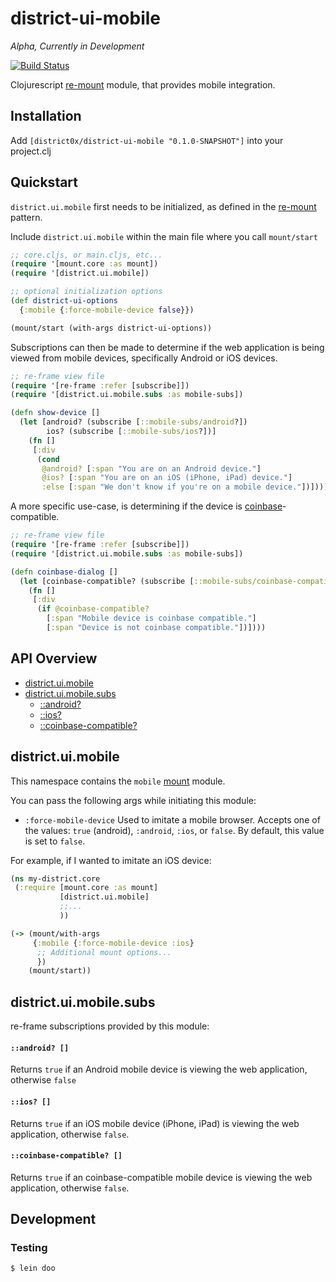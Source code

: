 # district-ui-mobile

*Alpha, Currently in Development*

[![Build Status](https://travis-ci.org/district0x/district-ui-mobile.svg?branch=master)](https://travis-ci.org/district0x/district-ui-mobile)

Clojurescript
[re-mount](https://github.com/district0x/d0x-INFRA/blob/master/re-mount.md)
module, that provides mobile integration.

## Installation
Add `[district0x/district-ui-mobile "0.1.0-SNAPSHOT"]` into your
project.clj

## Quickstart

`district.ui.mobile` first needs to be initialized, as defined in the
[re-mount](https://github.com/district0x/d0x-INFRA/blob/master/re-mount.md)
pattern.

Include `district.ui.mobile` within the main file where you call `mount/start`

```clojure
;; core.cljs, or main.cljs, etc...
(require '[mount.core :as mount])
(require '[district.ui.mobile])

;; optional initialization options
(def district-ui-options
  {:mobile {:force-mobile-device false}})

(mount/start (with-args district-ui-options))
```

Subscriptions can then be made to determine if the web application is
being viewed from mobile devices, specifically Android or iOS devices.

```clojure
;; re-frame view file
(require '[re-frame :refer [subscribe]])
(require '[district.ui.mobile.subs :as mobile-subs])

(defn show-device []
  (let [android? (subscribe [::mobile-subs/android?])
        ios? (subscribe [::mobile-subs/ios?])]
    (fn []
     [:div
      (cond
       @android? [:span "You are on an Android device."]
       @ios? [:span "You are on an iOS (iPhone, iPad) device."]
       :else [:span "We don't know if you're on a mobile device."])])))
```

A more specific use-case, is determining if the device is
[coinbase](https://wallet.coinbase.com/)-compatible.

```clojure
;; re-frame view file
(require '[re-frame :refer [subscribe]])
(require '[district.ui.mobile.subs :as mobile-subs])

(defn coinbase-dialog []
  (let [coinbase-compatible? (subscribe [::mobile-subs/coinbase-compatible?])]
    (fn []
     [:div
      (if @coinbase-compatible?
        [:span "Mobile device is coinbase compatible."]
        [:span "Device is not coinbase compatible."])])))
```

## API Overview

- [district.ui.mobile](#districtuimobile)
- [district.ui.mobile.subs](#districtuimobilesubs)
  - [::android?](#android-)
  - [::ios?](#ios-)
  - [::coinbase-compatible?](#coinbase-compatible-)

## district.ui.mobile
This namespace contains the `mobile`
[mount](https://github.com/tolitius/mount) module.

You can pass the following args while initiating this module:
* `:force-mobile-device` Used to imitate a mobile browser. Accepts one
  of the values: `true` (android), `:android`, `:ios`, or `false`. By
  default, this value is set to `false`.

For example, if I wanted to imitate an iOS device:

```clojure
(ns my-district.core
 (:require [mount.core :as mount]
           [district.ui.mobile]
           ;;...
           ))

(-> (mount/with-args
     {:mobile {:force-mobile-device :ios}
      ;; Additional mount options...
      })
    (mount/start))
```

## district.ui.mobile.subs
re-frame subscriptions provided by this module:

#### `::android? []`
Returns `true` if an Android mobile device is viewing the web
application, otherwise `false`

#### `::ios? []`
Returns `true` if an iOS mobile device (iPhone, iPad) is viewing the
web application, otherwise `false`.

#### `::coinbase-compatible? []`
Returns `true` if an coinbase-compatible mobile device is viewing the
web application, otherwise `false`.

## Development

### Testing
```bash
$ lein doo
```
